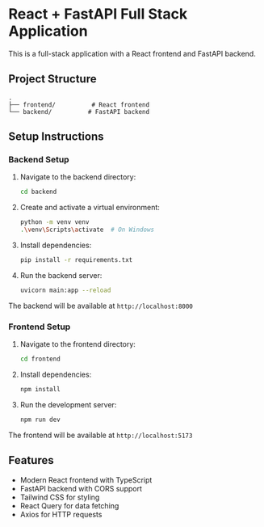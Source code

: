 # React + FastAPI Full Stack Application

This is a full-stack application with a React frontend and FastAPI backend.

## Project Structure

```
.
├── frontend/          # React frontend
└── backend/          # FastAPI backend
```

## Setup Instructions

### Backend Setup

1. Navigate to the backend directory:
   ```bash
   cd backend
   ```

2. Create and activate a virtual environment:
   ```bash
   python -m venv venv
   .\venv\Scripts\activate  # On Windows
   ```

3. Install dependencies:
   ```bash
   pip install -r requirements.txt
   ```

4. Run the backend server:
   ```bash
   uvicorn main:app --reload
   ```

The backend will be available at `http://localhost:8000`

### Frontend Setup

1. Navigate to the frontend directory:
   ```bash
   cd frontend
   ```

2. Install dependencies:
   ```bash
   npm install
   ```

3. Run the development server:
   ```bash
   npm run dev
   ```

The frontend will be available at `http://localhost:5173`

## Features

- Modern React frontend with TypeScript
- FastAPI backend with CORS support
- Tailwind CSS for styling
- React Query for data fetching
- Axios for HTTP requests

